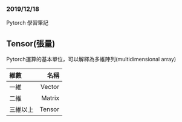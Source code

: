### 2019/12/18
Pytorch 學習筆記

## Tensor(張量)
Pytorch運算的基本單位，可以解釋為多維陣列(multidimensional array)

| 維數 | 名稱 |
|:-----|----:|
| 一維 | Vector |
| 二維 | Matrix |
| 三維以上 | Tensor |

